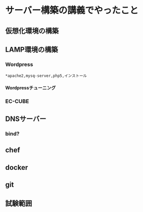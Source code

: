 サーバー構築の講義でやったこと
==================================

## 仮想化環境の構築

## LAMP環境の構築

### Wordpress
	*apache2,mysq-server,php5,インストール
#### Wordpressチューニング

### EC-CUBE

## DNSサーバー

### bind?

## chef

## docker

## git

## 試験範囲


